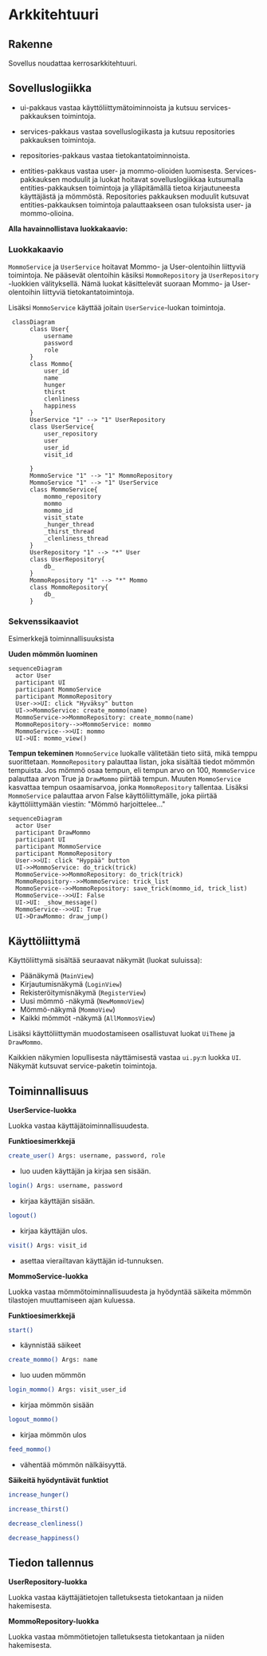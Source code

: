 # Arkkitehtuuri

## Rakenne

Sovellus noudattaa kerrosarkkitehtuuri.

## Sovelluslogiikka
- ui-pakkaus vastaa käyttöliittymätoiminnoista ja kutsuu services-pakkauksen toimintoja.
- services-pakkaus vastaa sovelluslogiikasta ja kutsuu repositories pakkauksen toimintoja.
- repositories-pakkaus vastaa tietokantatoiminnoista.

- entities-pakkaus vastaa user- ja mommo-olioiden luomisesta. Services-pakkauksen moduulit ja luokat
hoitavat sovelluslogiikkaa kutsumalla entities-pakkauksen toimintoja ja ylläpitämällä tietoa kirjautuneesta
käyttäjästä ja mömmöstä. Repositories pakkauksen moduulit kutsuvat entities-pakkauksen toimintoja palauttaakseen osan tuloksista user- ja mommo-olioina.

**Alla havainnollistava luokkakaavio:**

### Luokkakaavio

`MommoService` ja `UserService` hoitavat Mommo- ja User-olentoihin liittyviä toimintoja. Ne pääsevät olentoihin käsiksi `MommoRepository` ja `UserRepository` -luokkien välityksellä. Nämä luokat käsittelevät suoraan Mommo- ja User-olentoihin liittyviä tietokantatoimintoja.

Lisäksi `MommoService` käyttää joitain `UserService`-luokan toimintoja.

```mermaid
 classDiagram
      class User{
          username
          password
          role
      }
      class Mommo{
          user_id
          name
          hunger
          thirst
          clenliness
          happiness
      }
      UserService "1" --> "1" UserRepository
      class UserService{
          user_repository
          user
          user_id
          visit_id
          
      }
      MommoService "1" --> "1" MommoRepository
      MommoService "1" --> "1" UserService
      class MommoService{
          mommo_repository
          mommo
          mommo_id
          visit_state
          _hunger_thread
          _thirst_thread
          _clenliness_thread          
      }
      UserRepository "1" --> "*" User
      class UserRepository{
          db_
      }
      MommoRepository "1" --> "*" Mommo
      class MommoRepository{
          db_
      }
```

### Sekvenssikaaviot
Esimerkkejä toiminnallisuuksista

**Uuden mömmön luominen**
```mermaid
sequenceDiagram
  actor User
  participant UI
  participant MommoService
  participant MommoRepository
  User->>UI: click "Hyväksy" button
  UI->>MommoService: create_mommo(name)
  MommoService->>MommoRepository: create_mommo(name)
  MommoRepository-->>MommoService: mommo
  MommoService-->>UI: mommo
  UI->UI: mommo_view()
```
**Tempun tekeminen**
`MommoService` luokalle välitetään tieto siitä, mikä temppu suorittetaan. `MommoRepository` palauttaa listan,
joka sisältää tiedot mömmön tempuista. Jos mömmö osaa tempun, eli tempun arvo on 100, `MommoService` palauttaa arvon True ja `DrawMommo` piirtää tempun. Muuten `MommoService` kasvattaa tempun osaamisarvoa, jonka `MommoRepository` tallentaa. Lisäksi `MommoService` palauttaa arvon False käyttöliittymälle, joka piirtää käyttöliittymään viestin: "Mömmö harjoittelee..." 
```mermaid
sequenceDiagram
  actor User
  participant DrawMommo
  participant UI
  participant MommoService
  participant MommoRepository
  User->>UI: click "Hyppää" button
  UI->>MommoService: do_trick(trick)
  MommoService->>MommoRepository: do_trick(trick)
  MommoRepository-->>MommoService: trick_list
  MommoService-->>MommoRepository: save_trick(mommo_id, trick_list)
  MommoService-->>UI: False
  UI->UI: _show_message()
  MommoService-->>UI: True
  UI->DrawMommo: draw_jump()
```

## Käyttöliittymä

Käyttöliittymä sisältää seuraavat näkymät (luokat suluissa):
- Päänäkymä (`MainView`)
- Kirjautumisnäkymä (`LoginView`)
- Rekisteröitymisnäkymä (`RegisterView`)
- Uusi mömmö -näkymä (`NewMommoView`)
- Mömmö-näkymä (`MommoView`)
- Kaikki mömmöt -näkymä (`AllMommosView`)

Lisäksi käyttöliittymän muodostamiseen osallistuvat luokat `UiTheme` ja `DrawMommo`.

Kaikkien näkymien lopullisesta näyttämisestä vastaa `ui.py`:n luokka `UI`. Näkymät kutsuvat service-paketin toimintoja.

## Toiminnallisuus

**UserService-luokka**

Luokka vastaa käyttäjätoiminnallisuudesta.

**Funktioesimerkkejä**

```bash
create_user() Args: username, password, role
```
- luo uuden käyttäjän ja kirjaa sen sisään.

```bash
login() Args: username, password
```
- kirjaa käyttäjän sisään.
```bash
logout()
```
- kirjaa käyttäjän ulos.
```bash
visit() Args: visit_id
```
- asettaa vierailtavan käyttäjän id-tunnuksen.

**MommoService-luokka**

Luokka vastaa mömmötoiminnallisuudesta ja hyödyntää säikeita
mömmön tilastojen muuttamiseen ajan kuluessa.

**Funktioesimerkkejä**

```bash
start()
```
- käynnistää säikeet

```bash
create_mommo() Args: name
```
- luo uuden mömmön
```bash
login_mommo() Args: visit_user_id
```
- kirjaa mömmön sisään
```bash
logout_mommo()
```
- kirjaa mömmön ulos
```bash
feed_mommo()
```
- vähentää mömmön nälkäisyyttä.


**Säikeitä hyödyntävät funktiot**
```bash
increase_hunger()
```
```bash
increase_thirst()
```
```bash
decrease_clenliness()
```
```bash
decrease_happiness()
```

## Tiedon tallennus

**UserRepository-luokka**

Luokka vastaa käyttäjätietojen talletuksesta tietokantaan ja niiden hakemisesta.

**MommoRepository-luokka**

Luokka vastaa mömmötietojen talletuksesta tietokantaan ja niiden hakemisesta.
